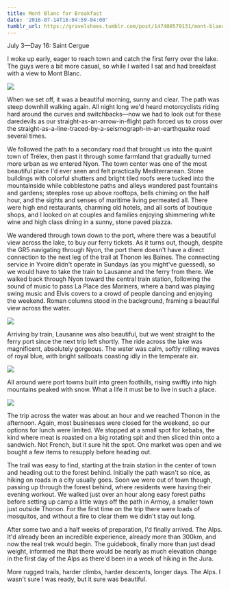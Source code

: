 ```yaml
---
title: Mont Blanc for Breakfast
date: '2016-07-14T16:04:59-04:00'
tumblr_url: https://gravelshoes.tumblr.com/post/147408579131/mont-blanc-for-breakfast
---
```


July 3—Day 16: Saint Cergue

I woke up early, eager to reach town and catch the first ferry over the
lake. The guys were a bit more casual, so while I waited I sat and had
breakfast with a view to Mont Blanc.

![](https://66.media.tumblr.com/c3fbf1081a2fdb1d2f33ca58772c4aae/tumblr_inline_o9ujjgJQFE1uncvcw_1280.jpg)

When we set off, it was a beautiful morning, sunny and clear. The path
was steep downhill walking again. All night long we'd heard
motorcyclists riding hard around the curves and switchbacks—now we had
to look out for these daredevils as our straight-as-an-arrow-in-flight
path forced us to cross over the
straight-as-a-line-traced-by-a-seismograph-in-an-earthquake road several
times.

We followed the path to a secondary road that brought us into the quaint
town of Trélex, then past it through some farmland that gradually turned
more urban as we entered Nyon. The town center was one of the most
beautiful place I'd ever seen and felt practically Mediterranean. Stone
buildings with colorful shutters and bright tiled roofs were tucked into
the mountainside while cobblestone paths and alleys wandered past
fountains and gardens; steeples rose up above rooftops, bells chiming on
the half hour, and the sights and senses of maritime living permeated
all. There were high end restaurants, charming old hotels, and all sorts
of boutique shops, and I looked on at couples and families enjoying
shimmering white wine and high class dining in a sunny, stone paved
piazza.

We wandered through town down to the port, where there was a beautiful
view across the lake, to buy our ferry tickets. As it turns out, though,
despite the GR5 navigating through Nyon, the port there doesn't have a
direct connection to the next leg of the trail at Thonon les Baines. The
connecting service in Yvoire didn't operate in Sundays (as you might've
guessed), so we would have to take the train to Lausanne and the ferry
from there. We walked back through Nyon toward the central train
station, following the sound of music to pass La Place des Mariners,
where a band was playing swing music and Elvis covers to a crowd of
people dancing and enjoying the weekend. Roman columns stood in the
background, framing a beautiful view across the water.

![](https://66.media.tumblr.com/4b09bdb74810234f1c63ab482cf6a450/tumblr_inline_o9ujkjtNl01uncvcw_1280.jpg)

Arriving by train, Lausanne was also beautiful, but we went straight to
the ferry port since the next trip left shortly. The ride across the
lake was magnificent, absolutely gorgeous. The water was calm, softly
rolling waves of royal blue, with bright sailboats coasting idly in the
temperate air.

![](https://66.media.tumblr.com/1e721921bb10eb06b4fe1b381f3c1072/tumblr_inline_o9ujniK8bc1uncvcw_1280.jpg)

All around were port towns built into green foothills, rising swiftly
into high mountains peaked with snow. What a life it must be to live in
such a place.

![](https://66.media.tumblr.com/ec55e31c4256e444e5a24e123dc4d061/tumblr_inline_o9ujniKx6P1uncvcw_1280.jpg)

The trip across the water was about an hour and we reached Thonon in the
afternoon. Again, most businesses were closed for the weekend, so our
options for lunch were limited. We stopped at a small spot for kebabs,
the kind where meat is roasted on a big rotating spit and then sliced
thin onto a sandwich. Not French, but it sure hit the spot. One market
was open and we bought a few items to resupply before heading out.

The trail was easy to find, starting at the train station in the center
of town and heading out to the forest behind. Initially the path wasn't
so nice, as hiking on roads in a city usually goes. Soon we were out of
town though, passing up through the forest behind, where residents were
having their evening workout. We walked just over an hour along easy
forest paths before setting up camp a little ways off the path in Armoy,
a smaller town just outside Thonon. For the first time on the trip there
were loads of mosquitos, and without a fire to clear them we didn't stay
out long.

After some two and a half weeks of preparation, I'd finally arrived. The
Alps. It'd already been an incredible experience, already more than
300km, and now the real trek would begin. The guidebook, finally more
than just dead weight, informed me that there would be nearly as much
elevation change in the first day of the Alps as there'd been in a week
of hiking in the Jura.

More rugged trails, harder climbs, harder descents, longer days. The
Alps. I wasn't sure I was ready, but it sure was beautiful.
